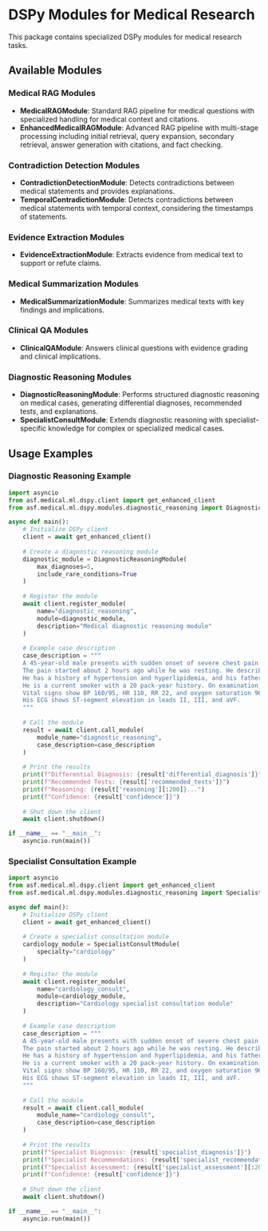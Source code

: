 # DSPy Modules for Medical Research

This package contains specialized DSPy modules for medical research tasks.

## Available Modules

### Medical RAG Modules

- **MedicalRAGModule**: Standard RAG pipeline for medical questions with specialized handling for medical context and citations.
- **EnhancedMedicalRAGModule**: Advanced RAG pipeline with multi-stage processing including initial retrieval, query expansion, secondary retrieval, answer generation with citations, and fact checking.

### Contradiction Detection Modules

- **ContradictionDetectionModule**: Detects contradictions between medical statements and provides explanations.
- **TemporalContradictionModule**: Detects contradictions between medical statements with temporal context, considering the timestamps of statements.

### Evidence Extraction Modules

- **EvidenceExtractionModule**: Extracts evidence from medical text to support or refute claims.

### Medical Summarization Modules

- **MedicalSummarizationModule**: Summarizes medical texts with key findings and implications.

### Clinical QA Modules

- **ClinicalQAModule**: Answers clinical questions with evidence grading and clinical implications.

### Diagnostic Reasoning Modules

- **DiagnosticReasoningModule**: Performs structured diagnostic reasoning on medical cases, generating differential diagnoses, recommended tests, and explanations.
- **SpecialistConsultModule**: Extends diagnostic reasoning with specialist-specific knowledge for complex or specialized medical cases.

## Usage Examples

### Diagnostic Reasoning Example

```python
import asyncio
from asf.medical.ml.dspy.client import get_enhanced_client
from asf.medical.ml.dspy.modules.diagnostic_reasoning import DiagnosticReasoningModule

async def main():
    # Initialize DSPy client
    client = await get_enhanced_client()
    
    # Create a diagnostic reasoning module
    diagnostic_module = DiagnosticReasoningModule(
        max_diagnoses=5,
        include_rare_conditions=True
    )
    
    # Register the module
    await client.register_module(
        name="diagnostic_reasoning",
        module=diagnostic_module,
        description="Medical diagnostic reasoning module"
    )
    
    # Example case description
    case_description = """
    A 45-year-old male presents with sudden onset of severe chest pain radiating to the left arm and jaw. 
    The pain started about 2 hours ago while he was resting. He describes it as a heavy pressure sensation. 
    He has a history of hypertension and hyperlipidemia, and his father had a myocardial infarction at age 50. 
    He is a current smoker with a 20 pack-year history. On examination, he appears diaphoretic and anxious. 
    Vital signs show BP 160/95, HR 110, RR 22, and oxygen saturation 96% on room air. 
    His ECG shows ST-segment elevation in leads II, III, and aVF.
    """
    
    # Call the module
    result = await client.call_module(
        module_name="diagnostic_reasoning",
        case_description=case_description
    )
    
    # Print the results
    print(f"Differential Diagnosis: {result['differential_diagnosis']}")
    print(f"Recommended Tests: {result['recommended_tests']}")
    print(f"Reasoning: {result['reasoning'][:200]}...")
    print(f"Confidence: {result['confidence']}")
    
    # Shut down the client
    await client.shutdown()

if __name__ == "__main__":
    asyncio.run(main())
```

### Specialist Consultation Example

```python
import asyncio
from asf.medical.ml.dspy.client import get_enhanced_client
from asf.medical.ml.dspy.modules.diagnostic_reasoning import SpecialistConsultModule

async def main():
    # Initialize DSPy client
    client = await get_enhanced_client()
    
    # Create a specialist consultation module
    cardiology_module = SpecialistConsultModule(
        specialty="cardiology"
    )
    
    # Register the module
    await client.register_module(
        name="cardiology_consult",
        module=cardiology_module,
        description="Cardiology specialist consultation module"
    )
    
    # Example case description
    case_description = """
    A 45-year-old male presents with sudden onset of severe chest pain radiating to the left arm and jaw. 
    The pain started about 2 hours ago while he was resting. He describes it as a heavy pressure sensation. 
    He has a history of hypertension and hyperlipidemia, and his father had a myocardial infarction at age 50. 
    He is a current smoker with a 20 pack-year history. On examination, he appears diaphoretic and anxious. 
    Vital signs show BP 160/95, HR 110, RR 22, and oxygen saturation 96% on room air. 
    His ECG shows ST-segment elevation in leads II, III, and aVF.
    """
    
    # Call the module
    result = await client.call_module(
        module_name="cardiology_consult",
        case_description=case_description
    )
    
    # Print the results
    print(f"Specialist Diagnosis: {result['specialist_diagnosis']}")
    print(f"Specialist Recommendations: {result['specialist_recommendations']}")
    print(f"Specialist Assessment: {result['specialist_assessment'][:200]}...")
    print(f"Confidence: {result['confidence']}")
    
    # Shut down the client
    await client.shutdown()

if __name__ == "__main__":
    asyncio.run(main())
```
